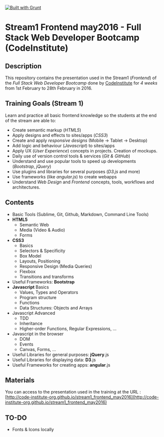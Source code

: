 [![Built with Grunt](https://cdn.gruntjs.com/builtwith.png)](http://gruntjs.com/)

# Stream1 Frontend may2016 - Full Stack Web Developer Bootcamp (CodeInstitute)

## Description ##

This repository contains the presentation used in the Stream1 (_Frontend_) of the _Full Stack Web Developer Bootcamp_ done by [CodeInstitute](http://www.codeinstitute.net/) for _4 weeks_ from 1st February to 28th February in 2016.

## Training Goals (Stream 1) ##

Learn and practice all basic frontend knowledge so the students at the end of the stream are able to:

- Create semantic markup (_HTML5_)
- Apply designs and effects to sites/apps (_CSS3_)
- Create and apply _responsive designs_ (Mobile -> Tablet -> Desktop)
- Add logic and behaviour (_Javascript_) to sites/apps
- Apply UX (_User Experience_) concepts in projects. Creation of mockups.
- Daily use of version control tools & services (_Git & GitHub_)
- Understand and use popular tools to speed up developments (_Bootstrap_, _jQuery_)
- Use plugins and libraries for several purposes (_D3.js_ and more)
- Use frameworks (like _angular.js_) to create webapps
- Understand _Web Design_ and _Frontend_ concepts, tools, workflows and architectures.

## Contents ##

- Basic Tools (Sublime, Git, Github, Markdown, Command Line Tools)
- **HTML5**
    + Semantic Web
    + Media (Video & Audio) 
    + Forms
- **CSS3**
    + Basics    
    + Selectors & Specificity
    + Box Model 
    + Layouts, Positioning
    + Responsive Design (Media Queries)
    + Flexbox
    + Transitions and transforms
- Useful Frameworks: **Bootstrap**
- **Javascript** Basics
    + Values, Types and Operators
    + Program structure
    + Functions
    + Data Structures: Objects and Arrays
- Javascript Advanced
    + TDD
    + Inheritance
    + Higher-order Functions, Regular Expressions, ...
- Javascript in the browser
    + DOM
    + Events
    + Canvas, Forms, ...
- Useful Libraries for general purposes: **jQuery**.js
- Useful Libraries for displaying data: **D3**.js
- Useful Frameworks for creating apps: **angular**.js

## Materials ##

You can access to the presentation used in the training at the URL : [http://code-institute-org.github.io/stream1_frontend_may2016](http://code-institute-org.github.io/stream1_frontend_may2016)

## TO-DO ##

- Fonts & Icons locally